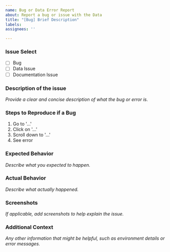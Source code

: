 ```yaml
---
name: Bug or Data Error Report
about: Report a bug or issue with the Data
title: "[Bug] Brief Description"
labels: 
assignees: ''

---
```


### Issue Select
- [ ] Bug
- [ ] Data Issue
- [ ] Documentation Issue

### Description of the issue
*Provide a clear and concise description of what the bug or error is.*

### Steps to Reproduce if a Bug
1. Go to '...'
2. Click on '...'
3. Scroll down to '...'
4. See error

### Expected Behavior
*Describe what you expected to happen.*

### Actual Behavior
*Describe what actually happened.*

### Screenshots
*If applicable, add screenshots to help explain the issue.*

### Additional Context
*Any other information that might be helpful, such as environment details or error messages.*
